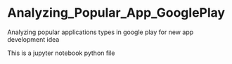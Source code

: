 # Analyzing_Popular_App_GooglePlay
Analyzing popular applications types in google play for new app development idea


This is a jupyter notebook python file
